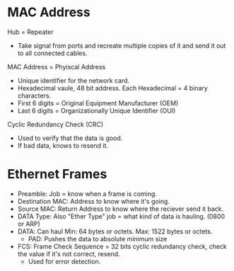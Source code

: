 # MAC Address

Hub = Repeater
- Take signal from ports and recreate multiple copies of it and send it out to all connected cables.

MAC Address = Phyiscal Address
- Unique identifier for the network card.
- Hexadecimal vaule, 48 bit address. Each Hexadecimal = 4 binary characters.
- First 6 digits = Original Equipment Manufacturer (OEM)
- Last 6 digits = Organizationally Unique Identifier (OUI)

Cyclic Redundancy Check (CRC)
- Used to verify that the data is good.
- If bad data, knows to resend it.

#

# Ethernet Frames

- Preamble: Job = know when a frame is coming.
- Destination MAC: Address to know where it's going.
- Source MAC: Return Address to know where the reciever send it back.
- DATA Type: Also "Ether Type" job = what kind of data is hauling. (0800 or ARP)
- DATA: Can haul Min: 64 bytes or octets. Max: 1522 bytes or octets.
  - PAD: Pushes the data to absolute minimum size 
- FCS: Frame Check Sequence = 32 bits cyclic redundancy check, check the value if it's not correct, resend.
  - Used for error detection.



